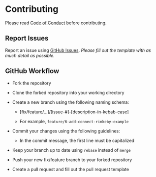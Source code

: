 # Contributing

Please read [Code of Conduct](CODE_OF_CONDUCT.md) before contributing.

## Report Issues

Report an issue using [GitHub Issues](https://github.com/JoinColony/colonyJS/issues). _Please fill out the template with as much detail as possible._

## GitHub Workflow

- Fork the repository

- Clone the forked repository into your working directory

- Create a new branch using the following naming schema:

  - [fix/feature/...]/[issue-#]-[description-in-kebab-case]

  - For example, `feature/6-add-connect-rinkeby-example`

- Commit your changes using the following guidelines:

  - In the commit message, the first line must be capitalized

- Keep your branch up to date using `rebase` instead of `merge`

- Push your new fix/feature branch to your forked repository

- Create a pull request and fill out the pull request template
